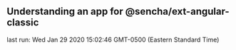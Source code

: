 ## Understanding an app for @sencha/ext-angular-classic

last run: Wed Jan 29 2020 15:02:46 GMT-0500 (Eastern Standard Time)
